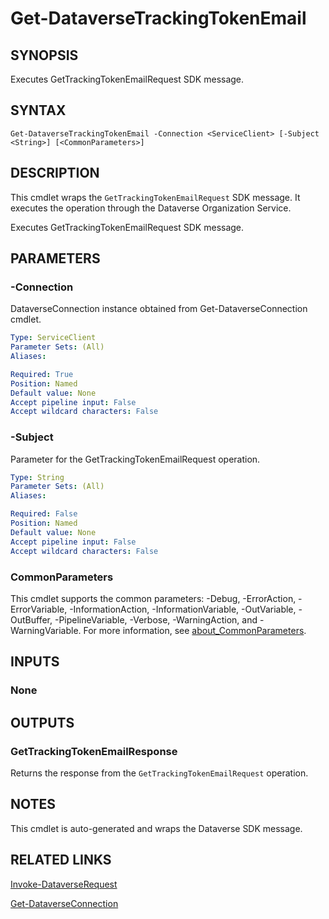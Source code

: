 # Get-DataverseTrackingTokenEmail

## SYNOPSIS
Executes GetTrackingTokenEmailRequest SDK message.

## SYNTAX

```
Get-DataverseTrackingTokenEmail -Connection <ServiceClient> [-Subject <String>] [<CommonParameters>]
```

## DESCRIPTION

This cmdlet wraps the `GetTrackingTokenEmailRequest` SDK message. It executes the operation through the Dataverse Organization Service.

Executes GetTrackingTokenEmailRequest SDK message.

## PARAMETERS

### -Connection
DataverseConnection instance obtained from Get-DataverseConnection cmdlet.

```yaml
Type: ServiceClient
Parameter Sets: (All)
Aliases:

Required: True
Position: Named
Default value: None
Accept pipeline input: False
Accept wildcard characters: False
```
### -Subject
Parameter for the GetTrackingTokenEmailRequest operation.

```yaml
Type: String
Parameter Sets: (All)
Aliases:

Required: False
Position: Named
Default value: None
Accept pipeline input: False
Accept wildcard characters: False
```
### CommonParameters
This cmdlet supports the common parameters: -Debug, -ErrorAction, -ErrorVariable, -InformationAction, -InformationVariable, -OutVariable, -OutBuffer, -PipelineVariable, -Verbose, -WarningAction, and -WarningVariable. For more information, see [about_CommonParameters](http://go.microsoft.com/fwlink/?LinkID=113216).

## INPUTS

### None

## OUTPUTS

### GetTrackingTokenEmailResponse

Returns the response from the `GetTrackingTokenEmailRequest` operation.

## NOTES

This cmdlet is auto-generated and wraps the Dataverse SDK message.

## RELATED LINKS

[Invoke-DataverseRequest](Invoke-DataverseRequest.md)

[Get-DataverseConnection](Get-DataverseConnection.md)
